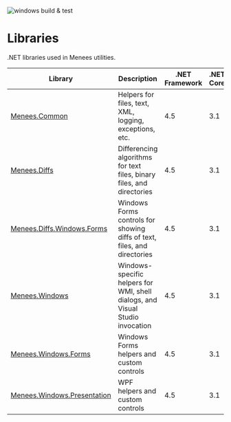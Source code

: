 ![windows build & test](https://github.com/bmenees/Libraries/workflows/windows%20build%20&%20test/badge.svg)

# Libraries
.NET libraries used in Menees utilities.

|Library|Description|.NET Framework|.NET Core|.NET Standard|
|---|---|---|---|---|
|[Menees.Common](src/Menees.Common)|Helpers for files, text, XML, logging, exceptions, etc.|4.5|3.1|2.0|
|[Menees.Diffs](src/Menees.Diffs)|Differencing algorithms for text files, binary files, and directories|4.5|3.1|2.0|
|[Menees.Diffs.Windows.Forms](src/Menees.Diffs.Windows.Forms)|Windows Forms controls for showing diffs of text, files, and directories|4.5|3.1|--|
|[Menees.Windows](src/Menees.Windows)|Windows-specific helpers for WMI, shell dialogs, and Visual Studio invocation|4.5|3.1|--|
|[Menees.Windows.Forms](src/Menees.Windows.Forms)|Windows Forms helpers and custom controls|4.5|3.1|--|
|[Menees.Windows.Presentation](src/Menees.Windows.Presentation)|WPF helpers and custom controls|4.5|3.1|--|

